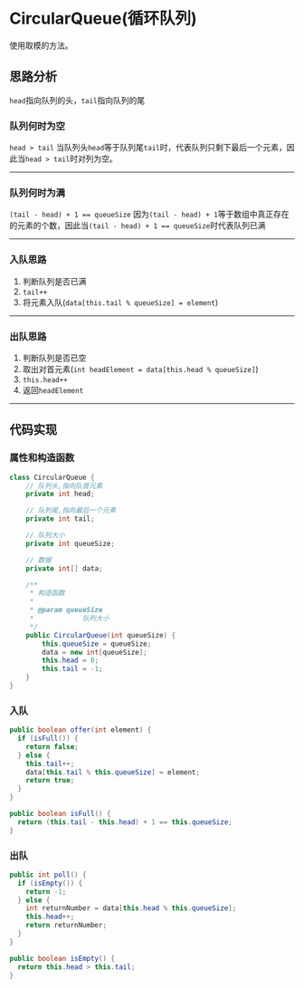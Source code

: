 # CircularQueue(循环队列)
使用取模的方法。

## 思路分析
`head`指向队列的头，`tail`指向队列的尾
### 队列何时为空
`head > tail`
当队列头`head`等于队列尾`tail`时，代表队列只剩下最后一个元素，因此当`head > tail`时对列为空。

---

### 队列何时为满
`(tail - head) + 1 == queueSize`
因为`(tail - head) + 1`等于数组中真正存在的元素的个数，因此当`(tail - head) + 1 == queueSize`时代表队列已满

---

### 入队思路
1. 判断队列是否已满
2. `tail++`
3. 将元素入队(`data[this.tail % queueSize] = element`)

---

### 出队思路
1. 判断队列是否已空
2. 取出对首元素(`int headElement = data[this.head % queueSize]`)
3. `this.head++`
4. 返回`headElement`

---

## 代码实现
### 属性和构造函数
```java
class CircularQueue {
	// 队列头,指向队首元素
	private int head;

	// 队列尾,指向最后一个元素
	private int tail;

	// 队列大小
	private int queueSize;

	// 数据
	private int[] data;

	/**
	 * 构造函数
	 *
	 * @param queueSize
	 *            队列大小
	 */
	public CircularQueue(int queueSize) {
		this.queueSize = queueSize;
		data = new int[queueSize];
		this.head = 0;
		this.tail = -1;
	}
}
```

### 入队
```java
public boolean offer(int element) {
  if (isFull()) {
    return false;
  } else {
    this.tail++;
    data[this.tail % this.queueSize] = element;
    return true;
  }
}

public boolean isFull() {
  return (this.tail - this.head) + 1 == this.queueSize;
}
```

### 出队
```java
public int poll() {
  if (isEmpty()) {
    return -1;
  } else {
    int returnNumber = data[this.head % this.queueSize];
    this.head++;
    return returnNumber;
  }
}

public boolean isEmpty() {
  return this.head > this.tail;
}
```
